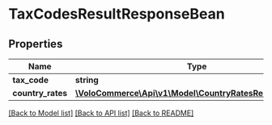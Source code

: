 # TaxCodesResultResponseBean

## Properties
Name | Type | Description | Notes
------------ | ------------- | ------------- | -------------
**tax_code** | **string** |  | [optional] 
**country_rates** | [**\VoloCommerce\Api\v1\Model\CountryRatesResponseBean[]**](CountryRatesResponseBean.md) |  | [optional] 

[[Back to Model list]](../README.md#documentation-for-models) [[Back to API list]](../README.md#documentation-for-api-endpoints) [[Back to README]](../README.md)


